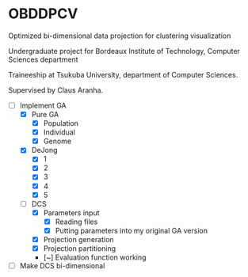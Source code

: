 OBDDPCV
=======

Optimized bi-dimensional data projection for clustering visualization


Undergraduate project for Bordeaux Institute of Technology, Computer Sciences department

Traineeship at Tsukuba University, department of Computer Sciences.


Supervised by Claus Aranha.

- [ ] Implement GA
	- [X] Pure GA
		- [X] Population
		- [X] Individual
		- [X] Genome
	- [X] DeJong
		- [X] 1
		- [X] 2
		- [X] 3
		- [X] 4
		- [X] 5
	- [ ] DCS
		- [X] Parameters input
			- [X] Reading files
			- [X] Putting parameters into my original GA version
		- [X] Projection generation
		- [X] Projection partitioning
		- [~] Evaluation function working
- [ ] Make DCS bi-dimensional